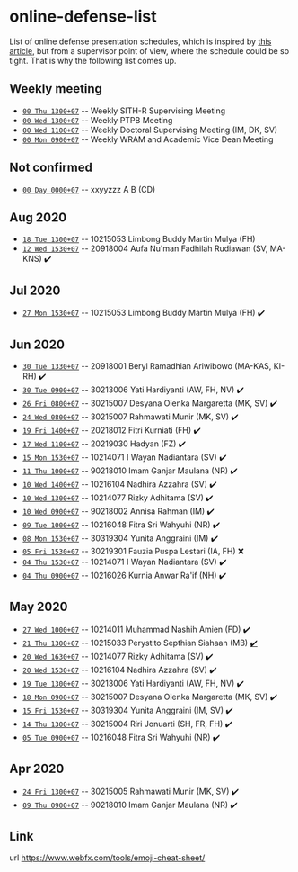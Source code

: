 # online-defense-list
List of online defense presentation schedules, which is inspired by [this article](https://now.tufts.edu/articles/defense-online-defenses), but from a supervisor point of view, where the schedule could be so tight. That is why the following list comes up.


## Weekly meeting
* [``00 Thu 1300+07``]() -- Weekly SITH-R Supervising Meeting
* [``00 Wed 1300+07``]() -- Weekly PTPB Meeting
* [``00 Wed 1100+07``]() -- Weekly Doctoral Supervising Meeting (IM, DK, SV)
* [``00 Mon 0900+07``]() -- Weekly WRAM and Academic Vice Dean Meeting

## Not confirmed
* [``00 Day 0000+07``]() -- xxyyzzz A B (CD)

## Aug 2020
* [``18 Tue 1300+07``]() -- 10215053 Limbong Buddy Martin Mulya (FH)
* [``12 Wed 1530+07``]() -- 20918004 Aufa Nu'man Fadhilah Rudiawan (SV, MA-KNS) :heavy_check_mark:

## Jul 2020
* [``27 Mon 1530+07``]() -- 10215053 Limbong Buddy Martin Mulya (FH) :heavy_check_mark:

## Jun 2020
* [``30 Tue 1330+07``]() -- 20918001 Beryl Ramadhian Ariwibowo (MA-KAS, KI-RH) :heavy_check_mark:
* [``30 Tue 0900+07``]() -- 30213006 Yati Hardiyanti (AW, FH, NV) :heavy_check_mark:
* [``26 Fri 0800+07``]() -- 30215007 Desyana Olenka Margaretta (MK, SV) :heavy_check_mark:
* [``24 Wed 0800+07``]() -- 30215007 Rahmawati Munir (MK, SV) :heavy_check_mark:
* [``19 Fri 1400+07``]() -- 20218012 Fitri Kurniati (FH) :heavy_check_mark:
* [``17 Wed 1100+07``]() -- 20219030 Hadyan (FZ) :heavy_check_mark:
* [``15 Mon 1530+07``]() -- 10214071 I Wayan Nadiantara (SV) :heavy_check_mark:
* [``11 Thu 1000+07``]() -- 90218010 Imam Ganjar Maulana (NR) :heavy_check_mark:
* [``10 Wed 1400+07``]() -- 10216104 Nadhira Azzahra (SV) :heavy_check_mark:
* [``10 Wed 1300+07``]() -- 10214077 Rizky Adhitama (SV) :heavy_check_mark:
* [``10 Wed 0900+07``]() -- 90218002 Annisa Rahman (IM) :heavy_check_mark:
* [``09 Tue 1000+07``]() -- 10216048 Fitra Sri Wahyuhi (NR) :heavy_check_mark:
* [``08 Mon 1530+07``]() -- 30319304 Yunita Anggraini (IM) :heavy_check_mark:
* [``05 Fri 1530+07``]() -- 30219301 Fauzia Puspa Lestari (IA, FH) :x:
* [``04 Thu 1530+07``]() -- 10214071 I Wayan Nadiantara (SV) :heavy_check_mark:
* [``04 Thu 0900+07``]() -- 10216026 Kurnia Anwar Ra'if (NH) :heavy_check_mark:

## May 2020
* [``27 Wed 1000+07``]() -- 10214011 Muhammad Nashih Amien (FD) :heavy_check_mark:
* [``21 Thu 1300+07``]() -- 10215033 Perystito Septhian Siahaan (MB) [:heavy_check_mark:](log/10215033.md)
* [``20 Wed 1630+07``]() -- 10214077 Rizky Adhitama (SV) :heavy_check_mark:
* [``20 Wed 1530+07``]() -- 10216104 Nadhira Azzahra (SV) :heavy_check_mark:
* [``19 Tue 1300+07``]() -- 30213006 Yati Hardiyanti (AW, FH, NV) :heavy_check_mark:
* [``18 Mon 0900+07``]() -- 30215007 Desyana Olenka Margaretta (MK, SV) :heavy_check_mark:
* [``15 Fri 1530+07``]() -- 30319304 Yunita Anggraini (IM, SV) :heavy_check_mark:
* [``14 Thu 1300+07``]() -- 30215004 Riri Jonuarti (SH, FR, FH) :heavy_check_mark:
* [``05 Tue 0900+07``]() -- 10216048 Fitra Sri Wahyuhi (NR) :heavy_check_mark:

## Apr 2020
* [``24 Fri 1300+07``]() -- 30215005 Rahmawati Munir (MK, SV) :heavy_check_mark:
* [``09 Thu 0900+07``]() -- 90218010 Imam Ganjar Maulana (NR) :heavy_check_mark:

## Link
url https://www.webfx.com/tools/emoji-cheat-sheet/
